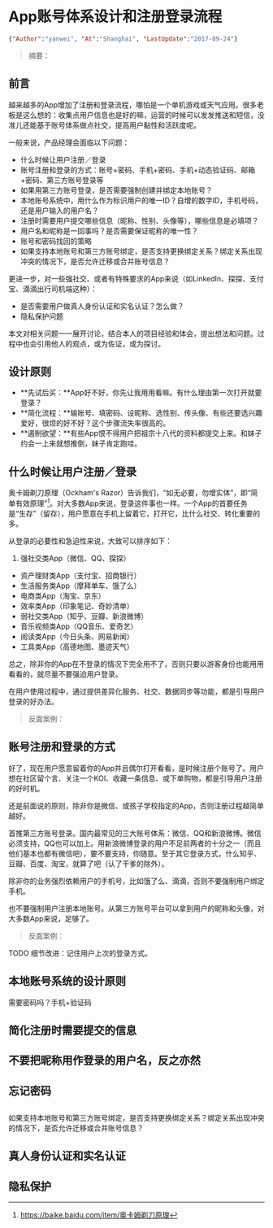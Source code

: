 # App账号体系设计和注册登录流程
```json
{"Author":"yanwei", "At":"Shanghai", "LastUpdate":"2017-09-24"}
```

> 摘要：

## 前言
越来越多的App增加了注册和登录流程，哪怕是一个单机游戏或天气应用。很多老板是这么想的：收集点用户信息也是好的嘛，运营的时候可以发发推送和短信，没准儿还能基于账号体系做点社交，提高用户黏性和活跃度呢。

一般来说，产品经理会面临以下问题：

* 什么时候让用户注册／登录
* 账号注册和登录的方式：账号+密码、手机+密码、手机+动态验证码、邮箱+密码、第三方账号登录等
* 如果用第三方账号登录，是否需要强制创建并绑定本地账号？
* 本地账号系统中，用什么作为标识用户的唯一ID？自增的数字ID，手机号码，还是用户输入的用户名？
* 注册时需要用户提交哪些信息（昵称、性别、头像等），哪些信息是必填项？
* 用户名和昵称是一回事吗？是否需要保证昵称的唯一性？
* 账号和密码找回的策略
* 如果支持本地账号和第三方账号绑定，是否支持更换绑定关系？绑定关系出现冲突的情况下，是否允许迁移或合并账号信息？

更进一步，对一些强社交、或者有特殊要求的App来说（如LinkedIn、探探、支付宝、滴滴出行司机端这种）：

* 是否需要用户做真人身份认证和实名认证？怎么做？
* 隐私保护问题

本文对相关问题一一展开讨论，结合本人的项目经验和体会，提出想法和问题。过程中也会引用他人的观点，或为佐证，或为探讨。

## 设计原则
* **先试后买：**App好不好，你先让我用用看嘛。有什么理由第一次打开就要登录？
* **简化流程：**输账号、填密码、设昵称、选性别、传头像、有些还要选兴趣爱好，很烦的好不好？这个步骤流失率很高的。
* **遏制欲望：**有些App恨不得用户把祖宗十八代的资料都提交上来。和妹子约会一上来就想推倒，妹子肯定跑哇。

## 什么时候让用户注册／登录

奥卡姆剃刀原理（Ockham's Razor）告诉我们，“如无必要，勿增实体”，即“简单有效原理”[^Ockham]。对大多数App来说，登录这件事也一样。一个App的首要任务是“生存”（留存），用户愿意在手机上留着它，打开它，比什么社交、转化重要的多。

从登录的必要性和急迫性来说，大致可以排序如下：

1. 强社交类App（微信、QQ、探探）
* 资产理财类App（支付宝、招商银行）
* 生活服务类App（摩拜单车、饿了么）
* 电商类App（淘宝、京东）
* 效率类App（印象笔记、奇妙清单）
* 弱社交类App（知乎、豆瓣、新浪微博）
* 音乐视频类App（QQ音乐、爱奇艺）
* 阅读类App（今日头条、网易新闻）
* 工具类App（高德地图、墨迹天气）

总之，除非你的App在不登录的情况下完全用不了，否则只要以游客身份也能用用看看的，就尽量不要强迫用户登录。

在用户使用过程中，通过提供差异化服务、社交、数据同步等功能，都是引导用户登录的好办法。

> 反面案例：

## 账号注册和登录的方式
好了，现在用户愿意留着你的App并且偶尔打开看看，是时候注册个账号了。用户想在社区留个言、关注一个KOI、收藏一条信息、或下单购物，都是引导用户注册的好时机。

还是前面说的原则，除非你是微信、或孩子学校指定的App，否则注册过程越简单越好。

首推第三方账号登录。国内最常见的三大账号体系：微信、QQ和新浪微博。微信必须支持，QQ也可以加上。用新浪微博登录的用户不足前两者的十分之一（而且他们基本也都有微信吧），要不要支持，你随意。至于其它登录方式，什么知乎、豆瓣、百度、淘宝，就算了吧（认了干爹的除外）。

除非你的业务强烈依赖用户的手机号，比如饿了么、滴滴，否则不要强制用户绑定手机。

也不要强制用户注册本地账号。从第三方账号平台可以拿到用户的昵称和头像，对大多数App来说，足够了。

> 反面案例：

TODO 细节改进：记住用户上次的登录方式。

## 本地账号系统的设计原则
需要密码吗？手机+验证码

## 简化注册时需要提交的信息

## 不要把昵称用作登录的用户名，反之亦然

## 忘记密码

## 
如果支持本地账号和第三方账号绑定，是否支持更换绑定关系？绑定关系出现冲突的情况下，是否允许迁移或合并账号信息？

## 真人身份认证和实名认证

## 隐私保护





[^1]: APP注册登录流程设计与浅析: http://www.jianshu.com/p/66799ee5177b
[^Ockham]: https://baike.baidu.com/item/奥卡姆剃刀原理
